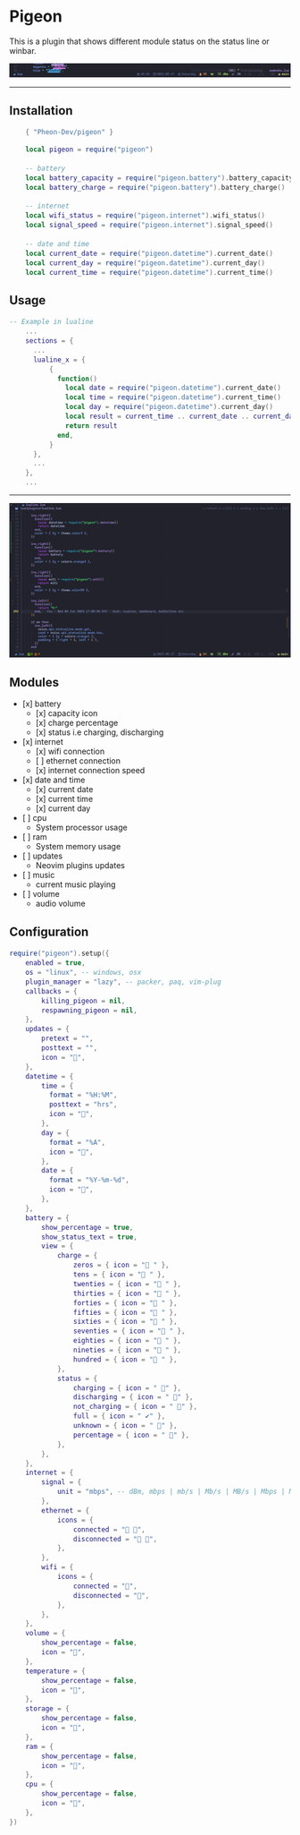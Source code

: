 # Pigeon

This is a plugin that shows different module status on the status line or winbar.

![](/image-thin.png)

***

## Installation

```lua
    { "Pheon-Dev/pigeon" }
```

```lua
    local pigeon = require("pigeon")

    -- battery
    local battery_capacity = require("pigeon.battery").battery_capacity()
    local battery_charge = require("pigeon.battery").battery_charge()

    -- internet
    local wifi_status = require("pigeon.internet").wifi_status()
    local signal_speed = require("pigeon.internet").signal_speed()

    -- date and time
    local current_date = require("pigeon.datetime").current_date()
    local current_day = require("pigeon.datetime").current_day()
    local current_time = require("pigeon.datetime").current_time()
```

## Usage

```lua
-- Example in lualine
    ...
    sections = {
      ...
      lualine_x = {
          {
            function()
              local date = require("pigeon.datetime").current_date()
              local time = require("pigeon.datetime").current_time()
              local day = require("pigeon.datetime").current_day()
              local result = current_time .. current_date .. current_day
              return result
            end,
          }
      },
      ...
    },
    ...
```

***

![](/image.png)

## Modules

*   \[x] battery
    *   \[x] capacity icon
    *   \[x] charge percentage
    *   \[x] status i.e charging, discharging
*   \[x] internet
    *   \[x] wifi connection
    *   \[ ] ethernet connection
    *   \[x] internet connection speed
*   \[x] date and time
    *   \[x] current date
    *   \[x] current time
    *   \[x] current day
*   \[ ] cpu
    *   System processor usage
*   \[ ] ram
    *   System memory usage
*   \[ ] updates
    *   Neovim plugins updates
*   \[ ] music
    *   current music playing
*   \[ ] volume
    *   audio volume

## Configuration

```lua
require("pigeon").setup({
	enabled = true,
	os = "linux", -- windows, osx
	plugin_manager = "lazy", -- packer, paq, vim-plug
	callbacks = {
		killing_pigeon = nil,
		respawning_pigeon = nil,
	},
    updates = {
        pretext = "",
        posttext = "",
        icon = "󱌖",
    },
    datetime = {
        time = {
          format = "%H:%M",
          posttext = "hrs",
          icon = "",
        },
        day = {
          format = "%A",
          icon = "",
        },
        date = {
          format = "%Y-%m-%d",
          icon = "",
        },
    },
    battery = {
        show_percentage = true,
		show_status_text = true,
        view = {
            charge = {
                zeros = { icon = " " },
                tens = { icon = " " },
                twenties = { icon = " " },
                thirties = { icon = " " },
                forties = { icon = " " },
                fifties = { icon = " " },
                sixties = { icon = " " },
                seventies = { icon = " " },
                eighties = { icon = " " },
                nineties = { icon = " " },
                hundred = { icon = " " },
            },
            status = {
                charging = { icon = " 󱐋" },
                discharging = { icon = " 󱐌" },
                not_charging = { icon = " " },
                full = { icon = " ✔" },
                unknown = { icon = " " },
                percentage = { icon = " 󰏰" },
            },
        },
    },
    internet = {
        signal = {
            unit = "mbps", -- dBm, mbps | mb/s | Mb/s | MB/s | Mbps | MBps, Kbps, Gbps, Tbps
        },
        ethernet = {
            icons = {
				connected = "󰞉 ",
				disconnected = "󰕑 ",
            },
        },
        wifi = {
            icons = {
                connected = "󰤪",
                disconnected = "󰤫",
            },
        },
    },
    volume = {
        show_percentage = false,
        icon = "󱄠",
    },
    temperature = {
        show_percentage = false,
        icon = "",
    },
    storage = {
        show_percentage = false,
        icon = "󱛟",
    },
    ram = {
        show_percentage = false,
        icon = "󰍛",
    },
    cpu = {
        show_percentage = false,
        icon = "󰻠",
    },
})
```
